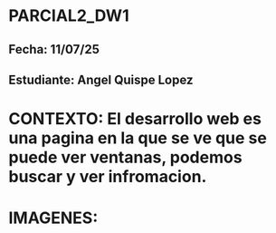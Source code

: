 # PARCIAL2_DW1
## Fecha: 11/07/25
## Estudiante: Angel Quispe Lopez
# CONTEXTO: El desarrollo web es una pagina en la que se ve que se puede ver ventanas, podemos buscar y ver infromacion.
# IMAGENES:

